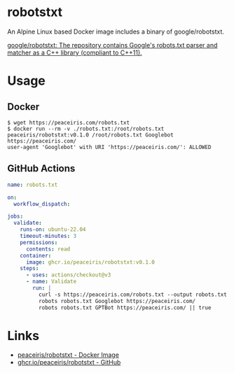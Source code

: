 # robotstxt

An Alpine Linux based Docker image includes a binary of google/robotstxt.

[google/robotstxt: The repository contains Google's robots.txt parser and matcher as a C++ library (compliant to C++11).](https://github.com/google/robotstxt)


# Usage

## Docker

```console
$ wget https://peaceiris.com/robots.txt
$ docker run --rm -v ./robots.txt:/root/robots.txt peaceiris/robotstxt:v0.1.0 /root/robots.txt Googlebot https://peaceiris.com/
user-agent 'Googlebot' with URI 'https://peaceiris.com/': ALLOWED
```

## GitHub Actions

```yaml
name: robots.txt

on:
  workflow_dispatch:

jobs:
  validate:
    runs-on: ubuntu-22.04
    timeout-minutes: 3
    permissions:
      contents: read
    container:
      image: ghcr.io/peaceiris/robotstxt:v0.1.0
    steps:
      - uses: actions/checkout@v3
      - name: Validate
        run: |
          curl -s https://peaceiris.com/robots.txt --output robots.txt
          robots robots.txt Googlebot https://peaceiris.com/
          robots robots.txt GPTBot https://peaceiris.com/ || true
```


# Links

- [peaceiris/robotstxt - Docker Image](https://hub.docker.com/r/peaceiris/robotstxt)
- [ghcr.io/peaceiris/robotstxt - GitHub](https://github.com/peaceiris/docker-images/pkgs/container/robotstxt)
